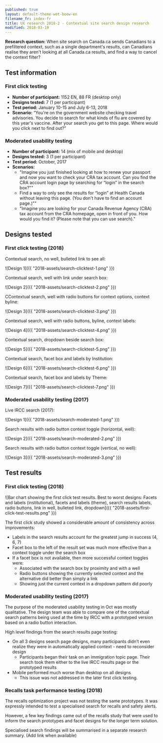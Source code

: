 ```yaml
---
published: true
layout: default-theme-wet-boew-en
filename_fr: index-fr
title: UX research 2018-2 - Contextual site search design research
modified: 2018-03-19
---
```


**Research question:** When site search on Canada.ca sends Canadians to a prefiltered context, such as a single department's results, can Canadians realise they aren't looking at all Canada.ca results, and find a way to cancel the context filter?

## Test information

### First click testing
* **Number of participant:** 1152 EN, 88 FR (desktop only)
* **Designs tested:** 7 (1 per participant)
* **Test period:** January 10-15 and July 6-13, 2018
* **Scenario:** “You're on the government website checking travel advisories. You decide to search for what kinds of flu are covered by this year's vaccine. After your search you get to this page. Where would you click next to find out?”

### Moderated usability testing
* **Number of participant:** 14 (mix of mobile and desktop)
* **Designs tested:** 3 (1 per participant)
* **Test period:** October, 2017
* **Scenarios:**
	* "Imagine you just finished looking at how to renew your passport and now you want to check your CRA tax account. Can you find the CRA account login page by searching for “login” in the search box?""
	* Find a way to only see the results for “login” at Health Canada without leaving this page. (You don't have to find an account page.)""
	* "Imagine you are looking for your Canada Revenue Agency (CRA) tax account from the CRA homepage, open in front of you. How would you find it? (Please note that you can use search)."

## Designs tested

### First click testing (2018)

Contextual search, no well, bulleted link to see all:

![Design 1]({{ "2018-assets/search-clicktest-1.png" }})

Contextual search, well with link under search box:

![Design 2]({{ "2018-assets/search-clicktest-2.png" }})

CContextual search, well with radio buttons for context options, context byline:

![Design 3]({{ "2018-assets/search-clicktest-3.png" }})

Contextual search, well with radio buttons, byline, context labels:

![Design 4]({{ "2018-assets/search-clicktest-4.png" }})

Contextual search, dropdown beside search box:

![Design 5]({{ "2018-assets/search-clicktest-5.png" }})

Contextual search, facet box and labels by Institution:

![Design 6]({{ "2018-assets/search-clicktest-6.png" }})

Contextual search, facet box and labels by Theme:

![Design 7]({{ "2018-assets/search-clicktest-7.png" }})

### Moderated usability testing (2017)

Live IRCC search (2017):

![Design 1]({{ "2018-assets/search-moderated-1.png" }})

Search results with radio button context toggle (horizontal, well):

![Design 2]({{ "2018-assets/search-moderated-2.png" }})

Search results with radio button context toggle (vertical, no well):

![Design 3]({{ "2018-assets/search-moderated-3.png" }})

## Test results

### First click testing (2018)

![Bar chart showing the first click test results. Best to worst designs: Facets and labels (institutional), facets and labels (theme), search results labels, radio buttons, link in well, bulleted link, dropdown]({{ "2018-assets/first-click-test-results.png" }})

The first click study showed a considerable amount of consistency across improvements:
* Labels in the search results account for the greatest jump in success (4, 6, 7)
* Facet box to the left of the result set was much more effective than a context toggle under the search box
* If a facet box is not available, then more successful context toggles were:
  * Associated with the search box by proximity and with a well
  * Radio buttons showing the currently selected context and the alternative did better than simply a link
  * Showing just the current context in a dropdown pattern did poorly

### Moderated usability testing (2017)

The purpose of the moderated usability testing in Oct was mostly qualitative. The design team was able to compare one of the contextual search patterns being used at the time by IRCC with a prototyped version based on a radio button interaction.

High level findings from the search results page testing:
* On all 3 designs search page designs, many participants didn’t even realize they were in automatically applied context  - need to reconsider design
  * Participants began their task on an immigration topic page. Their search took them either to the live IRCC results page or the prototyped results
* Mobile performed much worse than desktop on all designs
  * This issue was not addressed in the later first click testing.

### Recalls task performance testing (2018)

The recalls optimization project was not testing the same prototypes. It was expressly intended to test a specialised search for recalls and safety alerts.

However, a few key findings came out of the recalls study that were used to inform the search prototypes and facet designs for the longer term solution.

Specialised search findings will be summarised in a separate research summary. (Add link when available)

